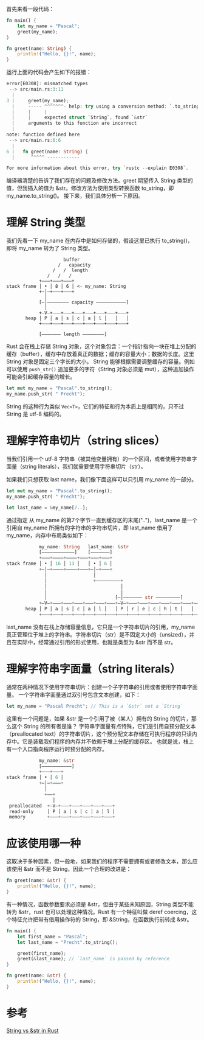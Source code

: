 首先来看一段代码：
```rust
fn main() {
    let my_name = "Pascal";
    greet(my_name);
}

fn greet(name: String) {
    println!("Hello, {}!", name);
}
```

运行上面的代码会产生如下的报错：
```rust
error[E0308]: mismatched types
 --> src/main.rs:3:11
  |
3 |     greet(my_name);
  |     ----- ^^^^^^^- help: try using a conversion method: `.to_string()`
  |     |     |
  |     |     expected struct `String`, found `&str`
  |     arguments to this function are incorrect
  |
note: function defined here
 --> src/main.rs:6:6
  |
6 |   fn greet(name: String) {
  |      ^^^^^ ------------

For more information about this error, try `rustc --explain E0308`.
```
编译器清楚的告诉了我们存在的问题及修改方法。greet 期望传入 String 类型的值，但我插入的值为 &str。修改方法为使用类型转换函数 to_string，即 my_name.to_string()。
接下来，我们具体分析一下原因。

# 理解 String 类型
我们先看一下 my_name 在内存中是如何存储的，假设这里已执行 to_string()，即将 my_name 转为了 String 类型。
```
                     buffer
                   /   capacity
                 /   /  length
               /   /   /
            +–––+–––+–––+
stack frame │ • │ 8 │ 6 │ <- my_name: String
            +–│–+–––+–––+
              │
            [–│–––––––– capacity –––––––––––]
              │
            +–V–+–––+–––+–––+–––+–––+–––+–––+
       heap │ P │ a │ s │ c │ a │ l │   │   │
            +–––+–––+–––+–––+–––+–––+–––+–––+

            [––––––– length ––––––––]
```
Rust 会在栈上存储 String 对象，这个对象包含：一个指针指向一块在堆上分配的缓存（buffer），缓存中存放着真正的数据；缓存的容量大小；数据的长度。这里 String 对象是固定三个字长的大小。
String 能够根据需要调整缓存的容量。例如可以使用 `push_str()` 追加更多的字符（String 对象必须是 mut），这种追加操作可能会引起缓存容量的增长。
```rust
let mut my_name = "Pascal".to_string();
my_name.push_str( " Precht");
```
String 的这种行为类似 `Vec<T>`，它们的特征和行为本质上是相同的，只不过 String 是 utf-8 编码的。

# 理解字符串切片（string slices）
当我们引用一个 utf-8 字符串（被其他变量拥有）的一个区间，或者使用字符串字面量（string literals），我们就需要使用字符串切片（str）。

如果我们只想获取 last name，我们像下面这样可以只引用 my_name 的一部分。
```rust
let mut my_name = "Pascal".to_string();
my_name.push_str( " Precht");

let last_name = &my_name[7..];
```
通过指定 从 my_name 的第7个字节一直到缓存区的末尾("..")，last_name 是一个引用自 my_name 所拥有的字符串的字符串切片，即 last_name 借用了 my_name，内存中布局类似如下：
```rust
            my_name: String   last_name: &str
            [––––––––––––]    [–––––––]
            +–––+––––+––––+–––+–––+–––+
stack frame │ • │ 16 │ 13 │   │ • │ 6 │ 
            +–│–+––––+––––+–––+–│–+–––+
              │                 │
              │                 +–––––––––+
              │                           │
              │                           │
              │                         [–│––––––– str –––––––––]
            +–V–+–––+–––+–––+–––+–––+–––+–V–+–––+–––+–––+–––+–––+–––+–––+–––+
       heap │ P │ a │ s │ c │ a │ l │   │ P │ r │ e │ c │ h │ t │   │   │   │
            +–––+–––+–––+–––+–––+–––+–––+–––+–––+–––+–––+–––+–––+–––+–––+–––+
```
last_name 没有在栈上存储容量信息，它只是一个字符串切片的引用，my_name 真正管理位于堆上的字符串。字符串切片（str）是不固定大小的（unsized），并且在实际中，经常通过引用的形式使用，也就是类型为 &str 而不是 str。

# 理解字符串字面量（string literals）
通常在两种情况下使用字符串切片：创建一个子字符串的引用或者使用字符串字面量。
一个字符串字面量通过双引号包含文本创建，如下：
```rust
let my_name = "Pascal Precht"; // This is a `&str` not a `String`
```
这里有一个问题是，如果 &str 是一个引用了被（某人）拥有的 String 的切片，那么这个 String 的所有者是谁？
字符串字面量有点特殊，它们是引用自预分配文本（preallocated text）的字符串切片，这个预分配文本存储在可执行程序的只读内存中。它是装载我们程序的内存并不依赖于堆上分配的缓存区。
也就是说，栈上有一个入口指向程序运行时预分配的内存。
```rust
            my_name: &str
            [–––––––––––]
            +–––+–––+
stack frame │ • │ 6 │ 
            +–│–+–––+
              │                 
              +––+                
                 │
 preallocated  +–V–+–––+–––+–––+–––+–––+
 read-only     │ P │ a │ s │ c │ a │ l │
 memory        +–––+–––+–––+–––+–––+–––+
```

# 应该使用哪一种
这取决于多种因素，但一般地，如果我们的程序不需要拥有或者修改文本，那么应该使用 &str 而不是 String，因此一个合理的改进是：
```rust
fn greet(name: &str) {
    println!("Hello, {}!", name);
}
```

有一种情况，函数参数要求必须是 &str，但由于某些未知原因，String 类型不能转为 &str，rust 也可以处理这种情况。Rust 有一个特征叫做 deref coercing，这个特征允许把带有借用操作符的 String，即 &String，在函数执行前转成 &str。
```rust
fn main() {
    let first_name = "Pascal";
    let last_name = "Precht".to_string();

    greet(first_name);
    greet(&last_name); // `last_name` is passed by reference
}

fn greet(name: &str) {
    println!("Hello, {}!", name);
}
```

# 参考
[String vs &str in Rust](https://blog.thoughtram.io/string-vs-str-in-rust/)
